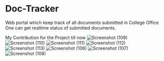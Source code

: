 # Doc-Tracker
Web portal which keep track of all documents submitted in College Office
One can get realtime status of submitted documents.


My Contribution for the Project till now
![Screenshot (109)](https://user-images.githubusercontent.com/85022831/177350444-570ff7a8-078c-4660-89ea-2c598f405eec.png)
![Screenshot (110)](https://user-images.githubusercontent.com/85022831/177350450-fbe20d2e-d7c1-40f4-8e88-f078599f532b.png)
![Screenshot (111)](https://user-images.githubusercontent.com/85022831/177350456-f972dd5c-c63d-4dcd-a4e1-10fb99f92429.png)
![Screenshot (112)](https://user-images.githubusercontent.com/85022831/177350459-de9d53dd-8a83-47b1-864a-95b9c8b912db.png)
![Screenshot (113)](https://user-images.githubusercontent.com/85022831/177350463-891d62ad-f6aa-45c9-b3ee-12c397aac389.png)
![Screenshot (106)](https://user-images.githubusercontent.com/85022831/177350468-b585cb0d-c946-4320-9b0c-de5cc2dfddbb.png)
![Screenshot (107)](https://user-images.githubusercontent.com/85022831/177350471-f2c709b0-458a-49e7-91b3-540c62cbdfc8.png)
![Screenshot (108)](https://user-images.githubusercontent.com/85022831/177350475-437dea54-59a6-4de7-ba30-de6ce32c892c.png)
